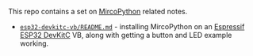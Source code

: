 This repo contains a set on [MircoPython](https://micropython.org/) related notes.

* [`esp32-devkitc-vb/README.md`](esp32-devkitc-vb/README.md) - installing MircoPython on an [Espressif ESP32 DevKitC](https://docs.espressif.com/projects/esp-idf/en/latest/esp32/hw-reference/esp32/get-started-devkitc.html) VB, along with getting a button and LED example working.
